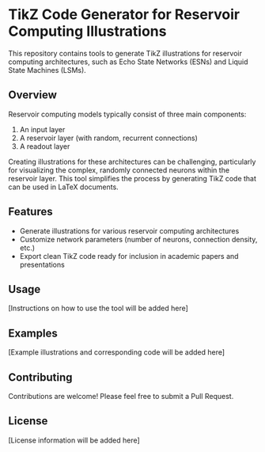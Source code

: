 # TikZ Code Generator for Reservoir Computing Illustrations

This repository contains tools to generate TikZ illustrations for reservoir computing architectures, such as Echo State Networks (ESNs) and Liquid State Machines (LSMs).

## Overview

Reservoir computing models typically consist of three main components:
1. An input layer
2. A reservoir layer (with random, recurrent connections)
3. A readout layer

Creating illustrations for these architectures can be challenging, particularly for visualizing the complex, randomly connected neurons within the reservoir layer. This tool simplifies the process by generating TikZ code that can be used in LaTeX documents.

## Features

- Generate illustrations for various reservoir computing architectures
- Customize network parameters (number of neurons, connection density, etc.)
- Export clean TikZ code ready for inclusion in academic papers and presentations

## Usage

[Instructions on how to use the tool will be added here]

## Examples

[Example illustrations and corresponding code will be added here]

## Contributing

Contributions are welcome! Please feel free to submit a Pull Request.

## License

[License information will be added here]

